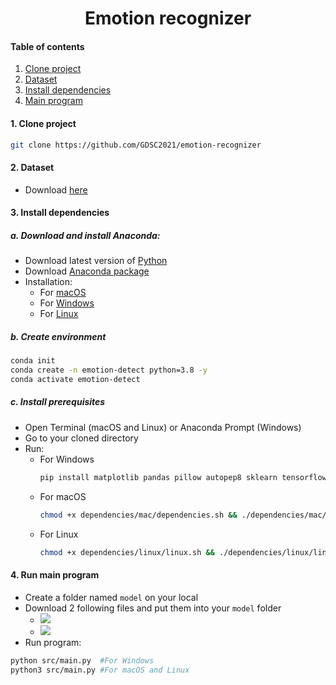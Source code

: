 <div align="center">

# Emotion recognizer
</div>

#### Table of contents
1. [Clone project](#1-clone-project)
2. [Dataset](#2-dataset)
3. [Install dependencies](#3-install-dependencies)   
4. [Main program](#4-run-main-program)

#### 1. Clone project
```bash
git clone https://github.com/GDSC2021/emotion-recognizer 
```

#### 2. Dataset 
- Download [here](https://drive.google.com/file/d/15s1hy8_7QBcX-RiSELkKMXz9BOGVK3Dr/view?usp=sharing)

#### 3. Install dependencies
##### a. Download and install Anaconda:
- Download latest version of [Python](https://www.python.org/downloads/)
- Download [Anaconda package](https://www.anaconda.com/products/individual) 
- Installation:
    - For [macOS](https://docs.anaconda.com/anaconda/install/mac-os/)
    - For [Windows](https://docs.anaconda.com/anaconda/install/windows/)
    - For [Linux](https://docs.anaconda.com/anaconda/install/linux/)
##### b. Create environment
```bash
conda init
conda create -n emotion-detect python=3.8 -y
conda activate emotion-detect
```
##### c. Install prerequisites
- Open Terminal (macOS and Linux) or Anaconda Prompt (Windows)
- Go to your cloned directory
- Run:
    - For Windows
        ```bash
        pip install matplotlib pandas pillow autopep8 sklearn tensorflow keras mtcnn opencv-python seaborn
        ```
    - For macOS
        ```bash
        chmod +x dependencies/mac/dependencies.sh && ./dependencies/mac/dependencies.sh
        ```
    - For Linux
        ```bash
        chmod +x dependencies/linux/linux.sh && ./dependencies/linux/linux.sh
        ```

#### 4. Run main program
- Create a folder named `model` on your local
- Download 2 following files and put them into your `model` folder
    - [![](https://img.shields.io/badge/vggface.h5-blue.svg?longCache=true&style=flat&logo=google-drive)](https://drive.google.com/drive/folders/1VruHPA0WRbPMo8vVFe9TTt6d-Pg4vmWo?usp=sharing) 
    - [![](https://img.shields.io/badge/vggfacemodel.json-blue.svg?longCache=true&style=flat&logo=google-drive)](https://drive.google.com/file/d/1mXYUAnXZDz5jDLD4zVycgohW4SFbnN5e/view?usp=sharing) 
- Run program:
```bash
python src/main.py  #For Windows
python3 src/main.py #For macOS and Linux
```
